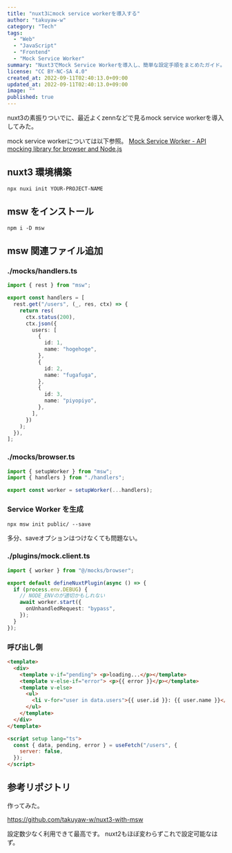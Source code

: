 ```yaml
---
title: "nuxt3にmock service workerを導入する"
author: "takuyaw-w"
category: "Tech"
tags:
  - "Web"
  - "JavaScript"
  - "Frontend"
  - "Mock Service Worker"
summary: "Nuxt3でMock Service Workerを導入し、簡単な設定手順をまとめたガイド。"
license: "CC BY-NC-SA 4.0"
created_at: 2022-09-11T02:40:13.0+09:00
updated_at: 2022-09-11T02:40:13.0+09:00
image: ""
published: true
---
```


nuxt3の素振りついでに、最近よくzennなどで見るmock service workerを導入してみた。

mock service workerについては以下参照。
[Mock Service Worker - API mocking library for browser and Node.js](https://mswjs.io/)

## nuxt3 環境構築

`npx nuxi init YOUR-PROJECT-NAME`

## msw をインストール

`npm i -D msw`

## msw 関連ファイル追加

### ./mocks/handlers.ts

```typescript
import { rest } from "msw";

export const handlers = [
  rest.get("/users", (_, res, ctx) => {
    return res(
      ctx.status(200),
      ctx.json({
        users: [
          {
            id: 1,
            name: "hogehoge",
          },
          {
            id: 2,
            name: "fugafuga",
          },
          {
            id: 3,
            name: "piyopiyo",
          },
        ],
      })
    );
  }),
];
```

### ./mocks/browser.ts

```typescript
import { setupWorker } from "msw";
import { handlers } from "./handlers";

export const worker = setupWorker(...handlers);
```

### Service Worker を生成

```shell
npx msw init public/ --save
```

多分、saveオプションはつけなくても問題ない。

### ./plugins/mock.client.ts

```typescript
import { worker } from "@/mocks/browser";

export default defineNuxtPlugin(async () => {
  if (process.env.DEBUG) {
    // NODE_ENVのが適切かもしれない
    await worker.start({
      onUnhandledRequest: "bypass",
    });
  }
});
```

### 呼び出し側

```html
<template>
  <div>
    <template v-if="pending"> <p>loading...</p></template>
    <template v-else-if="error"> <p>{{ error }}</p></template>
    <template v-else>
      <ul>
        <li v-for="user in data.users">{{ user.id }}: {{ user.name }}</li>
      </ul>
    </template>
  </div>
</template>

<script setup lang="ts">
  const { data, pending, error } = useFetch("/users", {
    server: false,
  });
</script>
```

## 参考リポジトリ

作ってみた。

<https://github.com/takuyaw-w/nuxt3-with-msw>

設定数少なく利用できて最高です。
nuxt2もほぼ変わらずこれで設定可能なはず。
